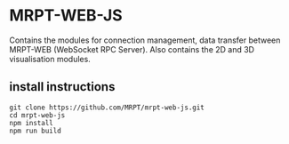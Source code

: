 # MRPT-WEB-JS
Contains the modules for connection management, data transfer between MRPT-WEB (WebSocket RPC Server).
Also contains the 2D and 3D visualisation modules.
## install instructions
```
git clone https://github.com/MRPT/mrpt-web-js.git
cd mrpt-web-js
npm install
npm run build
```
